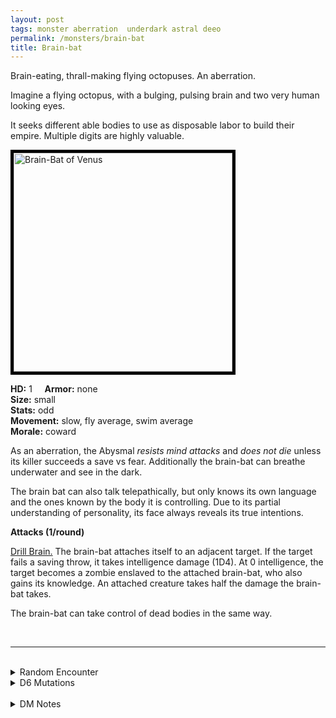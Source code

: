 ```yaml
---
layout: post
tags: monster aberration  underdark astral deeo
permalink: /monsters/brain-bat
title: Brain-bat
---
```


Brain-eating, thrall-making flying octopuses. An aberration.

Imagine a flying octopus, with a bulging, pulsing brain and two very human looking eyes.

It seeks different able bodies to use as disposable labor to build their empire. Multiple digits are highly valuable. <br>

<img src="https://images-wixmp-ed30a86b8c4ca887773594c2.wixmp.com/f/df4211bd-4384-4157-9adf-b0e0d5014178/d3f8x2p-92bd8a04-5a63-4704-bb71-0a3f97bef9f6.jpg?token=eyJ0eXAiOiJKV1QiLCJhbGciOiJIUzI1NiJ9.eyJzdWIiOiJ1cm46YXBwOiIsImlzcyI6InVybjphcHA6Iiwib2JqIjpbW3sicGF0aCI6IlwvZlwvZGY0MjExYmQtNDM4NC00MTU3LTlhZGYtYjBlMGQ1MDE0MTc4XC9kM2Y4eDJwLTkyYmQ4YTA0LTVhNjMtNDcwNC1iYjcxLTBhM2Y5N2JlZjlmNi5qcGcifV1dLCJhdWQiOlsidXJuOnNlcnZpY2U6ZmlsZS5kb3dubG9hZCJdfQ.J30EMj_PG5CUGFciHxu-jfrEaX0dWEZfbbquFRaj_NY" alt="Brain-Bat of Venus"  height="350px" style="border:5px solid black">

**HD:** 1  &nbsp; &nbsp;  **Armor:** none <br>
**Size:** small <br>
**Stats:** odd <br>
**Movement:** slow, fly average, swim average <br>
**Morale:** coward <br>

As an aberration, the Abysmal *resists mind attacks* and *does not die* unless its killer succeeds a save vs fear. Additionally the brain-bat can breathe underwater and see in the dark.

The brain bat can also talk telepathically, but only knows its own language and the ones known by the body it is controlling. Due to its partial understanding of personality, its face always reveals its true intentions.

**Attacks (1/round)**

<ins>Drill Brain.</ins> The brain-bat attaches itself to an adjacent target. If the target fails a saving throw, it takes intelligence damage (1D4). At 0 intelligence, the target becomes a zombie enslaved to the attached brain-bat, who also gains its knowledge. An attached creature takes half the damage the brain-bat takes.

The brain-bat can take control of dead bodies in the same way.

<br>

---

<br> 

<details markdown="1">
<summary>Random Encounter</summary>

1. **Monster:** 1D8 brain-bats & 1D6 zombies.
1. **Lair:** A strange house, seems built from imperfect and superficial memories. Nothing in it is functional, except hidden flesh cocoons. <br>	&nbsp; OR <br>	**Omen:** “I come as your friend” says a voice in your head.
1. **Spoor:** A dead body, its brain leaking from its fractured skull.
1. **Tracks:** Minor telepathic waves.
1. **Trace:** A person with a very big “hat”.
1. **Trace:** Graffiti of people with two heads on top of each other.
</details>

<details markdown="1">
<summary>D6 Mutations</summary>

Your studies of the aberration has changed you in horrible, gruesome ways: roll a random [mutation](https://coinsandscrolls.blogspot.com/2018/01/osr-1d500-biological-mutations.html) and ...

1. ... you have an evil sentient tumor on your head that has 1/6 chance to influence you.
1. ... you gain a memory from brains you eat. 
1. ... you gain short range telepathy, but become mute.
1. ... you die and become the brainless zombie drone of a brain-bat who gains your abilities.
1. ... you are in a coma and become the brainless zombie drone of a brain-bat who gains your abilities. It is not aware you are still somewhat alive.
1. you know the [spell word](https://saltygoo.github.io/class/magic-user#spell-words) *Drone* and gain one spell dice.
</details>

<br>

<details markdown="1">
<summary>DM Notes</summary>
The brain-bats is a monster that [Richard J. Leblanc Jr](http://savevsdragon.blogspot.com/) adapted in the [Creature Compendium](https://www.drivethrurpg.com/product/147588/CC1-Creature-Compendium) from a 50s comic book, "The brain-bats from Venus". It's camp, it's scary and fun to play with. — SaltyGoo
</details>
